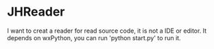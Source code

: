 # JHReader
I want to creat a reader for read source code, it is not a IDE or editor.
It depends on wxPython, you can run 'python start.py' to run it.

